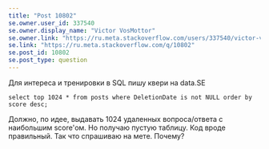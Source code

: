 ```yaml
---
title: "Post 10802"
se.owner.user_id: 337540
se.owner.display_name: "Victor VosMottor"
se.owner.link: "https://ru.meta.stackoverflow.com/users/337540/victor-vosmottor"
se.link: "https://ru.meta.stackoverflow.com/q/10802"
se.post_id: 10802
se.post_type: question
---
```

<p>Для интереса и тренировки в SQL пишу квери на data.SE</p>
<pre class="lang-sql prettyprint-override"><code>select top 1024 * from posts where DeletionDate is not NULL order by score desc;
</code></pre>
<p>Должно, по идее, выдавать 1024 удаленных вопроса/ответа с наибольшим score'ом. Но получаю пустую таблицу. Код вроде правильный. Так что спрашиваю на мете. Почему?</p>
